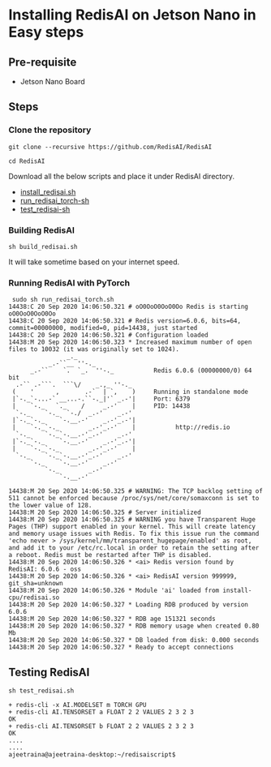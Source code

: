# Installing RedisAI on Jetson Nano in Easy steps

## Pre-requisite

- Jetson Nano Board


## Steps

### Clone the repository

```
git clone --recursive https://github.com/RedisAI/RedisAI
```

```
cd RedisAI
```

Download all the below scripts and place it under RedisAI directory.

- [install_redisai.sh](https://github.com/collabnix/redisplanet/blob/master/enterprise/modules/redisai/install/install_rediai.sh)
- [run_redisai_torch-sh](https://github.com/collabnix/redisplanet/blob/master/enterprise/modules/redisai/install/run_redisai_torch-sh)
- [test_redisai-sh](https://github.com/collabnix/redisplanet/blob/master/enterprise/modules/redisai/install/test_redisai-sh)

### Building RedisAI


```
sh build_redisai.sh
```



It will take sometime based on your internet speed.


### Running RedisAI with PyTorch

```
 sudo sh run_redisai_torch.sh 
14438:C 20 Sep 2020 14:06:50.321 # oO0OoO0OoO0Oo Redis is starting oO0OoO0OoO0Oo
14438:C 20 Sep 2020 14:06:50.321 # Redis version=6.0.6, bits=64, commit=00000000, modified=0, pid=14438, just started
14438:C 20 Sep 2020 14:06:50.321 # Configuration loaded
14438:M 20 Sep 2020 14:06:50.323 * Increased maximum number of open files to 10032 (it was originally set to 1024).
                _._                                                  
           _.-``__ ''-._                                             
      _.-``    `.  `_.  ''-._           Redis 6.0.6 (00000000/0) 64 bit
  .-`` .-```.  ```\/    _.,_ ''-._                                   
 (    '      ,       .-`  | `,    )     Running in standalone mode
 |`-._`-...-` __...-.``-._|'` _.-'|     Port: 6379
 |    `-._   `._    /     _.-'    |     PID: 14438
  `-._    `-._  `-./  _.-'    _.-'                                   
 |`-._`-._    `-.__.-'    _.-'_.-'|                                  
 |    `-._`-._        _.-'_.-'    |           http://redis.io        
  `-._    `-._`-.__.-'_.-'    _.-'                                   
 |`-._`-._    `-.__.-'    _.-'_.-'|                                  
 |    `-._`-._        _.-'_.-'    |                                  
  `-._    `-._`-.__.-'_.-'    _.-'                                   
      `-._    `-.__.-'    _.-'                                       
          `-._        _.-'                                           
              `-.__.-'                                               

14438:M 20 Sep 2020 14:06:50.325 # WARNING: The TCP backlog setting of 511 cannot be enforced because /proc/sys/net/core/somaxconn is set to the lower value of 128.
14438:M 20 Sep 2020 14:06:50.325 # Server initialized
14438:M 20 Sep 2020 14:06:50.325 # WARNING you have Transparent Huge Pages (THP) support enabled in your kernel. This will create latency and memory usage issues with Redis. To fix this issue run the command 'echo never > /sys/kernel/mm/transparent_hugepage/enabled' as root, and add it to your /etc/rc.local in order to retain the setting after a reboot. Redis must be restarted after THP is disabled.
14438:M 20 Sep 2020 14:06:50.326 * <ai> Redis version found by RedisAI: 6.0.6 - oss
14438:M 20 Sep 2020 14:06:50.326 * <ai> RedisAI version 999999, git_sha=unknown
14438:M 20 Sep 2020 14:06:50.326 * Module 'ai' loaded from install-cpu/redisai.so
14438:M 20 Sep 2020 14:06:50.327 * Loading RDB produced by version 6.0.6
14438:M 20 Sep 2020 14:06:50.327 * RDB age 151321 seconds
14438:M 20 Sep 2020 14:06:50.327 * RDB memory usage when created 0.80 Mb
14438:M 20 Sep 2020 14:06:50.327 * DB loaded from disk: 0.000 seconds
14438:M 20 Sep 2020 14:06:50.327 * Ready to accept connections

```


## Testing RedisAI 



```
sh test_redisai.sh 

+ redis-cli -x AI.MODELSET m TORCH GPU
+ redis-cli AI.TENSORSET a FLOAT 2 2 VALUES 2 3 2 3
OK
+ redis-cli AI.TENSORSET b FLOAT 2 2 VALUES 2 3 2 3
OK
....
....
ajeetraina@ajeetraina-desktop:~/redisaiscript$ 

```


